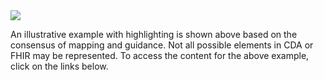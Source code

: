  

<img src="CF_problem_example.png" />

An illustrative example with highlighting is shown above  based on the consensus of mapping and guidance. Not all possible elements in CDA or FHIR may be represented. To access the content for the above example, click on the links below. 
